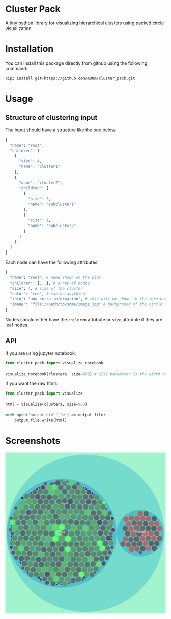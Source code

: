 # Cluster Pack

A tiny python library for visualizing hierarchical clusters using packed circle visualization

# Installation

You can install this package directly from github using the following command:

```sh
pip3 install git+https://github.com/m30m/cluster_pack.git
```

# Usage

## Structure of clustering input

The input should have a structure like the one below:

```python
{
  "name": "root",
  "children": [
    {
      "size": 4,
      "name": "cluster1"
    },
    {
      "name": "cluster2",
      "children": [
        {
          "size": 3,
          "name": "subcluster1"
        },
        {
          "size": 1,
          "name": "subcluster2"
        }
      ]
    }
  ]
}
```

Each node can have the following attributes:

```python
{
  "name": "root", # name shown on the plot
  "children": [...], # array of nodes
  "size": 4, # size of the cluster
  "color": "red", # can be anything
  "info": "any extra information", # this will be shown in the info box next to the plot, it can be arbitrary html
  "image": "file://path/to/some/image.jpg" # background of the circle in clustering, useful for image clustering
}
```

Nodes should either have the `children` attribute or `size` attribute if they are leaf nodes.

## API

If you are using jupyter notebook:

```python
from cluster_pack import visualize_notebook

visualize_notebook(clusters, size=900) # size parameter is the width and height of output svg
```

If you want the raw html:

```python
from cluster_pack import visualize

html = visualize(clusters, size=900)

with open('output.html','w') as output_file:
    output_file.write(html)
```


# Screenshots

![Screenshot](screenshots/word_digits.png?raw=true "Sample Clustering output")